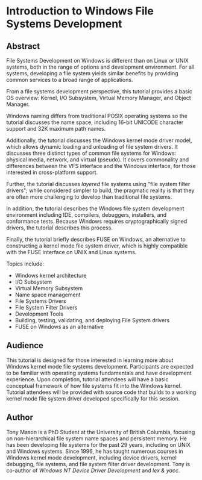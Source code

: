 # Introduction to Windows File Systems Development

## Abstract

File Systems Development on Windows is different than on Linux or UNIX systems, both in the range of options and development environment.  For all systems, developing a file system yields similar benefits by providing common services to a broad range of applications.

From a file systems development perspective, this tutorial provides a basic OS overview: Kernel, I/O Subsystem, Virtual Memory Manager, and Object Manager.  

Windows naming differs from traditional POSIX operating systems so the tutorial discusses the name space, including 16-bit UNICODE character support and 32K maximum path names.

Additionally, the tutorial discusses the Windows kernel mode driver model, which allows dynamic loading and unloading of file system drivers.  It discusses three distinct types of common file systems for Windows: physical media, network, and virtual (pseudo).  It covers commonality and differences between the VFS interface and the Windows interface, for those interested in cross-platform support.

Further, the tutorial discusses _layered_ file systems using "file system filter drivers"; while considered simpler to build, the pragmatic reality is that they are often more challenging to develop than traditional file systems.

In addition, the tutorial describes the Windows file system development environment including IDE, compilers, debuggers, installers, and conformance tests. Because Windows requires cryptographically signed drivers, the tutorial describes this process. 

Finally, the tutorial briefly describes FUSE on Windows, an alternative to constructing a kernel mode file system driver, which is highly compatible with the FUSE interface on UNIX and Linux systems.

Topics include:

* Windows kernel architecture
* I/O Subsystem
* Virtual Memory Subsystem
* Name space management
* File Systems Drivers
* File System Filter Drivers
* Development Tools
* Building, testing, validating, and deploying File System drivers
* FUSE on Windows as an alternative

## Audience

This tutorial is designed for those interested in learning more about Windows kernel mode file systems development.  Participants are expected to be familiar with operating systems fundamentals and have development experience.  Upon completion, tutorial attendees will have a basic conceptual framework of how file systems fit into the Windows kernel.  Tutorial attendees will be provided with source code that builds to a working kernel mode file system driver developed specifically for this session.

## Author

Tony Mason is a PhD Student at the University of British Columbia, focusing on non-hierarchical file system name spaces and persistent memory.  He has been developing file systems for the past 29 years, including on UNIX and Windows systems.  Since 1996, he has taught numerous courses in Windows kernel mode development, including device drivers, kernel debugging, file systems, and file system filter driver development.  Tony is co-author of _Windows NT Device Driver Development_ and _lex & yacc_.